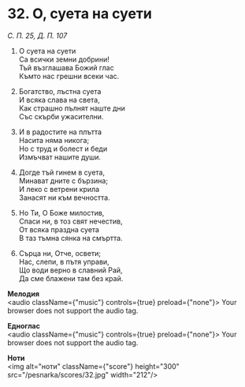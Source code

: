 # 32. О, суета на суети

_С. П. 25, Д. П. 107_

1. О суета на суети  
Са всички земни добрини!  
Тъй възглашава Божий глас  
Къмто нас грешни всеки час.  

2. Богатство, лъстна суета  
И всяка слава на света,  
Как страшно пълнят наште дни  
Със скърби ужасителни.  

3. И в радостите на плътта  
Насита няма никога;  
Но с труд и болест и беди  
Измъчват нашите души.  

4. Догде тъй гинем в суета,  
Минават дните с бързина;  
И леко с ветрени крила  
Занасят ни към вечността.  

5. Но Ти, О Боже милостив,  
Спаси ни, в тоз свят нечестив,  
От всяка праздна суета  
В таз тъмна сянка на смъртта.  

6. Сърца ни, Отче, освети;  
Нас, слепи, в пътя управи,  
Що води верно в славний Рай,  
Да сме блажени там без край.

**Мелодия**  
<audio className={"music"} controls={true} preload={"none"}>
    <source src="/pesnarka/mp3/32.mp3" type="audio/mpeg"/>
    Your browser does not support the audio tag.
</audio>

**Едноглас**  
<audio className={"music"} controls={true} preload={"none"}>
    <source src="/pesnarka/transp/32.mp3" type="audio/mpeg"/>
    Your browser does not support the audio tag.
</audio>

**Ноти**  
<img alt="ноти" className={"score"} height="300" src="/pesnarka/scores/32.jpg" width="212"/>
